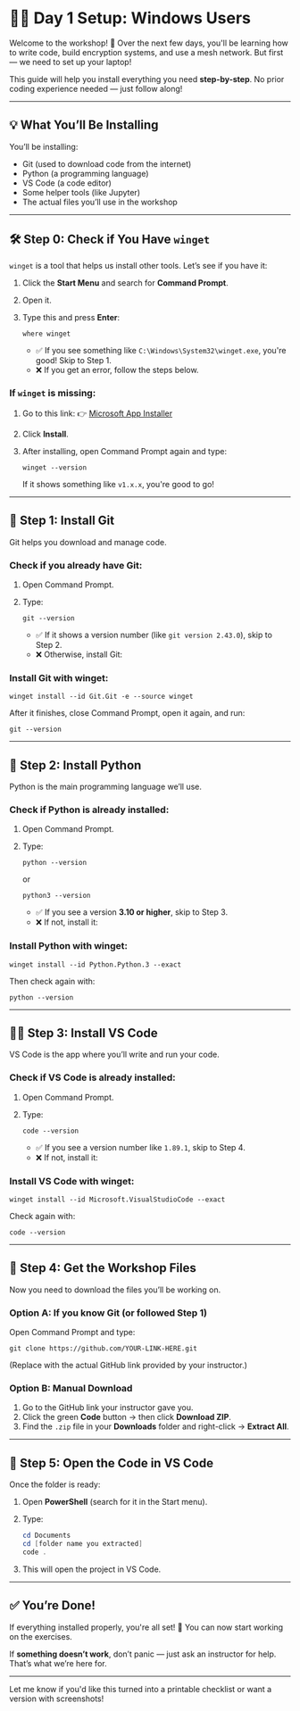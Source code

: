 

# 🧑‍💻 Day 1 Setup: Windows Users

Welcome to the workshop! 🎉 Over the next few days, you'll be learning how to write code, build encryption systems, and use a mesh network. But first — we need to set up your laptop!

This guide will help you install everything you need **step-by-step**. No prior coding experience needed — just follow along!

---

## 💡 What You’ll Be Installing

You’ll be installing:

* Git (used to download code from the internet)
* Python (a programming language)
* VS Code (a code editor)
* Some helper tools (like Jupyter)
* The actual files you’ll use in the workshop

---

## 🛠 Step 0: Check if You Have `winget`

`winget` is a tool that helps us install other tools. Let’s see if you have it:

1. Click the **Start Menu** and search for **Command Prompt**.
2. Open it.
3. Type this and press **Enter**:

   ```
   where winget
   ```

   * ✅ If you see something like `C:\Windows\System32\winget.exe`, you're good! Skip to Step 1.
   * ❌ If you get an error, follow the steps below.

### If `winget` is missing:

1. Go to this link:
   👉 [Microsoft App Installer](https://apps.microsoft.com/store/detail/app-installer/9NBLGGH4NNS1)
2. Click **Install**.
3. After installing, open Command Prompt again and type:

   ```
   winget --version
   ```

   If it shows something like `v1.x.x`, you're good to go!

---

## 🧰 Step 1: Install Git

Git helps you download and manage code.

### Check if you already have Git:

1. Open Command Prompt.
2. Type:

   ```
   git --version
   ```

   * ✅ If it shows a version number (like `git version 2.43.0`), skip to Step 2.
   * ❌ Otherwise, install Git:

### Install Git with winget:

```
winget install --id Git.Git -e --source winget
```

After it finishes, close Command Prompt, open it again, and run:

```
git --version
```

---

## 🐍 Step 2: Install Python

Python is the main programming language we’ll use.

### Check if Python is already installed:

1. Open Command Prompt.
2. Type:

   ```
   python --version
   ```

   or

   ```
   python3 --version
   ```

   * ✅ If you see a version **3.10 or higher**, skip to Step 3.
   * ❌ If not, install it:

### Install Python with winget:

```
winget install --id Python.Python.3 --exact
```

Then check again with:

```
python --version
```

---

## 🧑‍🎨 Step 3: Install VS Code

VS Code is the app where you’ll write and run your code.

### Check if VS Code is already installed:

1. Open Command Prompt.
2. Type:

   ```
   code --version
   ```

   * ✅ If you see a version number like `1.89.1`, skip to Step 4.
   * ❌ If not, install it:

### Install VS Code with winget:

```
winget install --id Microsoft.VisualStudioCode --exact
```

Check again with:

```
code --version
```

---

## 📁 Step 4: Get the Workshop Files

Now you need to download the files you’ll be working on.

### Option A: If you know Git (or followed Step 1)

Open Command Prompt and type:

```
git clone https://github.com/YOUR-LINK-HERE.git
```

(Replace with the actual GitHub link provided by your instructor.)

### Option B: Manual Download

1. Go to the GitHub link your instructor gave you.
2. Click the green **Code** button → then click **Download ZIP**.
3. Find the `.zip` file in your **Downloads** folder and right-click → **Extract All**.

---

## 📂 Step 5: Open the Code in VS Code

Once the folder is ready:

1. Open **PowerShell** (search for it in the Start menu).
2. Type:

   ```powershell
   cd Documents
   cd [folder name you extracted]
   code .
   ```
3. This will open the project in VS Code.

---

## ✅ You’re Done!

If everything installed properly, you're all set! 🎉 You can now start working on the exercises.

If **something doesn’t work**, don’t panic — just ask an instructor for help. That’s what we’re here for.

---

Let me know if you'd like this turned into a printable checklist or want a version with screenshots!
